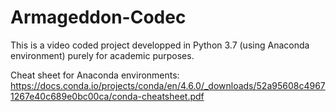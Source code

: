 # Armageddon-Codec

This is a video coded project developped in Python 3.7 (using Anaconda environment) purely for academic purposes.

Cheat sheet for Anaconda environments:
https://docs.conda.io/projects/conda/en/4.6.0/_downloads/52a95608c49671267e40c689e0bc00ca/conda-cheatsheet.pdf
